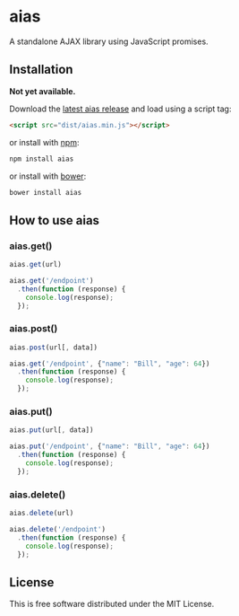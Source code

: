 aias
====

A standalone AJAX library using JavaScript promises.

## Installation

**Not yet available.**

Download the [latest aias release](https://github.com/tylerwalters/aias) and load using a script tag:

```html
<script src="dist/aias.min.js"></script>
```

or install with [npm](https://www.npmjs.org/):

```bash
npm install aias
```

or install with [bower](http://bower.io/):

```bash
bower install aias
```

## How to use aias

### aias.get()

```JavaScript
aias.get(url)
```

```JavaScript
aias.get('/endpoint')
  .then(function (response) {
    console.log(response);
  });
```

### aias.post()

```JavaScript
aias.post(url[, data])
```

```JavaScript
aias.get('/endpoint', {"name": "Bill", "age": 64})
  .then(function (response) {
    console.log(response);
  });
```

### aias.put()

```JavaScript
aias.put(url[, data])
```

```JavaScript
aias.put('/endpoint', {"name": "Bill", "age": 64})
  .then(function (response) {
    console.log(response);
  });
```

### aias.delete()

```JavaScript
aias.delete(url)
```

```JavaScript
aias.delete('/endpoint')
  .then(function (response) {
    console.log(response);
  });
```

## License

This is free software distributed under the MIT License.